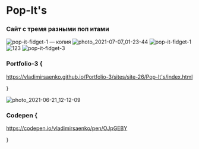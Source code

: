 # Pop-It's

### Сайт с тремя разными поп итами 

![pop-it-fidget-1 — копия](https://user-images.githubusercontent.com/56477695/122687635-2ff05c80-d220-11eb-9a57-4a649c6d3114.jpg)
![photo_2021-07-07_01-23-44](https://user-images.githubusercontent.com/56477695/124812029-cb493780-df6b-11eb-90f5-3a32707c3ed0.jpg)
![pop-it-fidget-1](https://user-images.githubusercontent.com/56477695/122687641-341c7a00-d220-11eb-8abb-e270bb9f2d51.jpg)
![123](https://user-images.githubusercontent.com/56477695/122687886-96c24580-d221-11eb-9b0d-9f4deac3d3be.png)
![pop-it-fidget-3](https://user-images.githubusercontent.com/56477695/122687943-ed2f8400-d221-11eb-84db-b0b52d2e194e.jpg)

### Portfolio-3 {

https://vladimirsaenko.github.io/Portfolio-3/sites/site-26/Pop-It's/index.html

}

![photo_2021-06-21_12-12-09](https://user-images.githubusercontent.com/56477695/122738477-b17cd480-d28a-11eb-9e19-8b16eb1868c9.jpg)

### Codepen {

https://codepen.io/vladimirsaenko/pen/OJpGEBY

}
